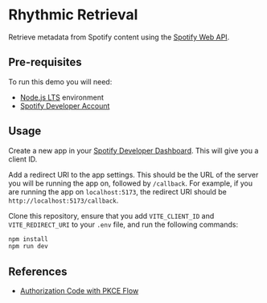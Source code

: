 # Rhythmic Retrieval

Retrieve metadata from Spotify content using the [Spotify Web API](https://developer.spotify.com/documentation/web-api/).

## Pre-requisites

To run this demo you will need:

- [Node.js LTS](https://nodejs.org/en/) environment
- [Spotify Developer Account](https://developer.spotify.com/)

## Usage

Create a new app in your [Spotify Developer Dashboard](https://developer.spotify.com/dashboard). This will give you a client ID.

Add a redirect URI to the app settings. This should be the URL of the server you will be running the app on, followed by `/callback`. For example, if you are running the app on `localhost:5173`, the redirect URI should be `http://localhost:5173/callback`.

Clone this repository, ensure that you add `VITE_CLIENT_ID` and `VITE_REDIRECT_URI` to your `.env` file, and run the following commands:

```bash
npm install
npm run dev
```

## References

- [Authorization Code with PKCE Flow
](https://developer.spotify.com/documentation/web-api/tutorials/code-pkce-flow
)
